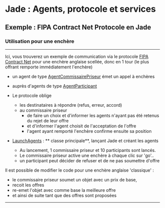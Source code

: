 # Jade : Agents, protocole et services

## Exemple : FIPA Contract Net Protocole en Jade

### Utilisation pour une enchère

---

Ici, vous trouverez un exemple de communication via le
protocole [FIPA Contract Net](http://www.fipa.org/specs/fipa00029/SC00029H.html) pour une enchère anglaise scellée, donc
en 1 tour (le plus offrant remporte immédiatement l'enchère)

- un agent de
  type [AgentCommissairePriseur](https://github.com/EmmanuelADAM/jade/blob/master/protocoles/anglaisesscellees/agents/AgentCommissairePriseur.java)
  émet un appel à enchères
- auprès d'agents de
  type [AgentParticipant](https://github.com/EmmanuelADAM/jade/blob/master/protocoles/anglaisesscellees/agents/AgentParticipant.java)
- Le protocole oblige
    - les destinataires à répondre (refus, erreur, accord)
    - au commissaire priseur
        - de faire un choix et d'informer les agents n'ayant pas été retenus du rejet de leur offre
        - et d'informer l'agent choisit de l'acceptation de l'offre
        - l'agent ayant remporté l'enchère confirme ensuite sa position

- [LaunchAgents](https://https://github.com/EmmanuelADAM/jade/blob/master/protocoles/requetes/launch/LaunchAgents.java) : **
  classe principale**, lançant Jade et créant les agents
    - Au lancement, 1 commissaire priseur et 10 participants sont lancés.
    - Le commissaire priseur active une enchère à chaque clic sur 'go'..
    - un participant peut décider de refuser et de ne pas soumettre d'offre

Il est possible de modifier le code pour une enchère anglaise 'classique' :

- le commissaire priseur soumet un objet avec un prix de base,
- recoit les offres
- re-emet l'objet avec comme base la meilleure offre
- et ainsi de suite tant que des offres sont proposées

 ---